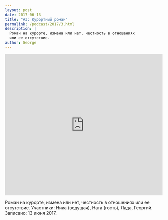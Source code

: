 ```yaml
---
layout: post
date: 2017-06-13
title: "#3: Курортный роман"
permalink: /podcast/2017/3.html
description: |
  Роман на курорте, измена или нет, честность в отношениях
  или ее отсутствие.
author: George
---
```


<iframe width="100%" height="450" scrolling="no" frameborder="no" src="https://w.soundcloud.com/player/?url=https%3A//api.soundcloud.com/tracks/327981960&amp;auto_play=false&amp;hide_related=false&amp;show_comments=true&amp;show_user=true&amp;show_reposts=false&amp;visual=true"></iframe>

Роман на курорте, измена или нет, честность в отношениях или ее отсутствие.
Участники: Ника (ведущая), Ната (гость), Лада, Георгий.
Записано: 13 июня 2017.

